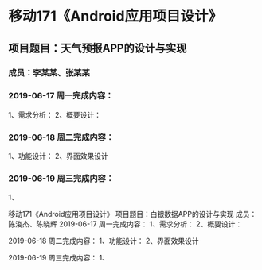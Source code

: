 # 移动171《Android应用项目设计》
## 项目题目：天气预报APP的设计与实现
### 成员：李某某、张某某

### 2019-06-17 周一完成内容：
1、需求分析：
2、概要设计：


### 2019-06-18 周二完成内容：
1、功能设计：
2、界面效果设计


### 2019-06-19 周三完成内容：
1、



移动171《Android应用项目设计》
项目题目：白银数据APP的设计与实现
成员：陈浚杰、陈晓辉
2019-06-17 周一完成内容：
1、需求分析： 2、概要设计：

2019-06-18 周二完成内容：
1、功能设计： 2、界面效果设计

2019-06-19 周三完成内容：
1、
